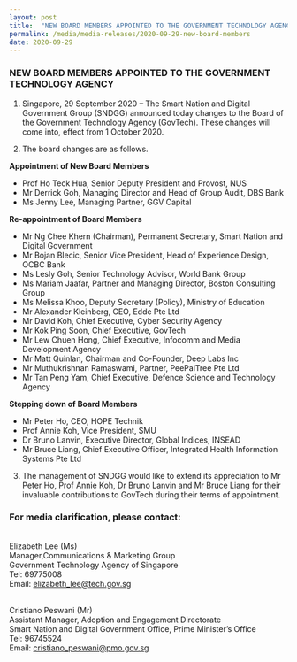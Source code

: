 ```yaml
---
layout: post
title:  "NEW BOARD MEMBERS APPOINTED TO THE GOVERNMENT TECHNOLOGY AGENCY"
permalink: /media/media-releases/2020-09-29-new-board-members
date: 2020-09-29
---
```


### **NEW BOARD MEMBERS APPOINTED TO THE GOVERNMENT TECHNOLOGY AGENCY**

1. Singapore, 29 September 2020 – The Smart Nation and Digital Government Group (SNDGG) announced today changes to the Board of the Government Technology Agency (GovTech). These changes will come into, effect from 1 October 2020. 

2.	The board changes are as follows.

**Appointment of New Board Members**
- Prof Ho Teck Hua, Senior Deputy President and Provost, NUS 
- Mr Derrick Goh, Managing Director and Head of Group Audit, DBS Bank
- Ms Jenny Lee, Managing Partner, GGV Capital

**Re-appointment of Board Members**
- Mr Ng Chee Khern (Chairman), Permanent Secretary, Smart Nation and Digital Government
- Mr Bojan Blecic, Senior Vice President, Head of Experience Design, OCBC Bank
- Ms Lesly Goh, Senior Technology Advisor, World Bank Group
- Ms Mariam Jaafar, Partner and Managing Director, Boston Consulting Group
- Ms Melissa Khoo, Deputy Secretary (Policy), Ministry of Education
- Mr Alexander Kleinberg, CEO, Edde Pte Ltd
- Mr David Koh, Chief Executive, Cyber Security Agency
- Mr Kok Ping Soon, Chief Executive, GovTech
- Mr Lew Chuen Hong, Chief Executive, Infocomm and Media Development Agency
- Mr Matt Quinlan, Chairman and Co-Founder, Deep Labs Inc
- Mr Muthukrishnan Ramaswami, Partner, PeePalTree Pte Ltd 
- Mr Tan Peng Yam, Chief Executive, Defence Science and Technology Agency


**Stepping down of Board Members**
- Mr Peter Ho, CEO, HOPE Technik   
- Prof Annie Koh, Vice President, SMU
- Dr Bruno Lanvin, Executive Director, Global Indices, INSEAD
- Mr Bruce Liang, Chief Executive Officer, Integrated Health Information Systems Pte Ltd

3.	The management of SNDGG would like to extend its appreciation to Mr Peter Ho, Prof Annie Koh, Dr Bruno Lanvin and Mr Bruce Liang for their invaluable contributions to GovTech during their terms of appointment. 


### **For media clarification, please contact:**

<br>Elizabeth Lee (Ms)
<br>Manager,Communications & Marketing Group
<br>Government Technology Agency of Singapore
<br>Tel: 69775008
<br>Email: <elizabeth_lee@tech.gov.sg>

<br>Cristiano Peswani (Mr)
<br>Assistant Manager, Adoption and Engagement Directorate
<br>Smart Nation and Digital Government Office, Prime Minister’s Office
<br>Tel: 96745524
<br>Email: <cristiano_peswani@pmo.gov.sg>
